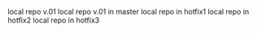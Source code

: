 local repo v.01
local repo v.01 in master
local repo in hotfix1
local repo in hotfix2
local repo in hotfix3

